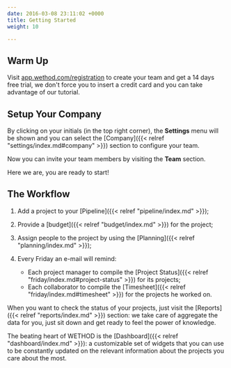 ```yaml
---
date: 2016-03-08 23:11:02 +0000
title: Getting Started
weight: 10

---
```

## Warm Up

Visit [app.wethod.com/registration](https://app.wethod.com/registration) to create your team and get a 14 days free trial, we don't force you to insert a credit card and you can take advantage of our tutorial.

## Setup Your Company

By clicking on your initials (in the top right corner), the **Settings** menu will be shown and you can select the [Company]({{< relref "settings/index.md#company" >}}) section to configure your team.

Now you can invite your team members by visiting the **Team** section.

Here we are, you are ready to start!

## The Workflow

1. Add a project to your [Pipeline]({{< relref "pipeline/index.md" >}});

2. Provide a [budget]({{< relref "budget/index.md" >}}) for the project;

3. Assign people to the project by using the [Planning]({{< relref "planning/index.md" >}});

4. Every Friday an e-mail will remind:
	- Each project manager to compile the [Project Status]({{< relref "friday/index.md#project-status" >}}) for its projects;
  	- Each collaborator to compile the [Timesheet]({{< relref "friday/index.md#timesheet" >}}) for the projects he worked on.

When you want to check the status of your projects, just visit the [Reports]({{< relref "reports/index.md" >}}) section: we take care of aggregate the data for you, just sit down and get ready to feel the power of knowledge.

The beating heart of WETHOD is the [Dashboard]({{< relref "dashboard/index.md" >}}): a customizable set of widgets that you can use to be constantly updated on the relevant information about the projects you care about the most.